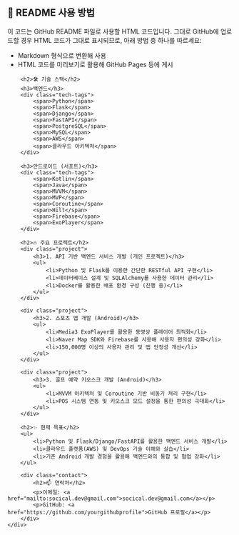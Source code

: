 <div class="container">
        <h2>📄 README 사용 방법</h2>
        <p>이 코드는 GitHub README 파일로 사용할 HTML 코드입니다. 그대로 GitHub에 업로드할 경우 HTML 코드가 그대로 표시되므로, 아래 방법 중 하나를 따르세요:</p>
        <ul>
            <li>Markdown 형식으로 변환해 사용</li>
            <li>HTML 코드를 미리보기로 활용해 GitHub Pages 등에 게시</li>
        </ul>

        <h2>🛠 기술 스택</h2>
        <h3>백엔드</h3>
        <div class="tech-tags">
            <span>Python</span>
            <span>Flask</span>
            <span>Django</span>
            <span>FastAPI</span>
            <span>PostgreSQL</span>
            <span>MySQL</span>
            <span>AWS</span>
            <span>클라우드 아키텍처</span>
        </div>

        <h3>안드로이드 (서포트)</h3>
        <div class="tech-tags">
            <span>Kotlin</span>
            <span>Java</span>
            <span>MVVM</span>
            <span>MVP</span>
            <span>Coroutine</span>
            <span>Hilt</span>
            <span>Firebase</span>
            <span>ExoPlayer</span>
        </div>

        <h2>🔥 주요 프로젝트</h2>
        <div class="project">
            <h3>1. API 기반 백엔드 서비스 개발 (개인 프로젝트)</h3>
            <ul>
                <li>Python 및 Flask를 이용한 간단한 RESTful API 구현</li>
                <li>데이터베이스 설계 및 SQLAlchemy를 사용한 데이터 관리</li>
                <li>Docker를 활용한 배포 환경 구성 (진행 중)</li>
            </ul>
        </div>

        <div class="project">
            <h3>2. 스포츠 앱 개발 (Android)</h3>
            <ul>
                <li>Media3 ExoPlayer를 활용한 동영상 플레이어 최적화</li>
                <li>Naver Map SDK와 Firebase를 사용해 사용자 편의성 강화</li>
                <li>150,000명 이상의 사용자 관리 및 앱 안정성 개선</li>
            </ul>
        </div>

        <div class="project">
            <h3>3. 골프 예약 키오스크 개발 (Android)</h3>
            <ul>
                <li>MVVM 아키텍처 및 Coroutine 기반 비동기 처리 구현</li>
                <li>POS 시스템 연동 및 키오스크 모드 설정을 통한 편의성 극대화</li>
            </ul>
        </div>

        <h2>✨ 현재 목표</h2>
        <ul>
            <li>Python 및 Flask/Django/FastAPI를 활용한 백엔드 서비스 개발</li>
            <li>클라우드 플랫폼(AWS) 및 DevOps 기술 이해와 실습</li>
            <li>기존 Android 개발 경험을 활용해 백엔드와의 통합 및 협업 강화</li>
        </ul>

        <div class="contact">
            <h2>📫 연락처</h2>
            <p>이메일: <a href="mailto:socical.dev@gmail.com">socical.dev@gmail.com</a></p>
            <p>GitHub: <a href="https://github.com/yourgithubprofile">GitHub 프로필</a></p>
        </div>
    </div>
